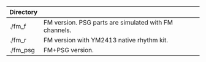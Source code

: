 |Directory| |
|-|-|
|./fm_f|FM version. PSG parts are simulated with FM channels.|
|./fm_r|FM version with YM2413 native rhythm kit.|
|./fm_psg|FM+PSG version.|
